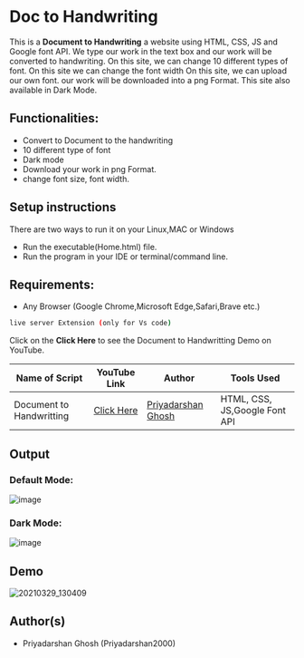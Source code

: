 # Doc to Handwriting
This is a **Document to Handwriting** a website using HTML, CSS, JS and Google font API. We type our work in the text box and our work will be converted to handwriting. On this site, we can change 10 different types of font. On this site we can change the font width On this site, we can upload our own font. our work will be downloaded into a png Format. This site also available in Dark Mode.


## Functionalities:

- Convert to Document to the handwriting
- 10 different type of font
- Dark mode
- Download your work in png Format.
- change font size, font width.

## Setup instructions
There are two ways to run it on your Linux,MAC or Windows

- Run the executable(Home.html) file.
- Run the program in your IDE or terminal/command line.

## Requirements:
-  Any Browser (Google Chrome,Microsoft Edge,Safari,Brave etc.)

```bash
live server Extension (only for Vs code)
```

Click on the **Click Here** to see the Document to Handwritting Demo on YouTube.

| Name of Script | YouTube Link |  Author | Tools Used |
| --- | --- | --- | --- 
|Document to Handwritting| [Click Here](https://www.youtube.com/watch?v=mLCL7OZ4JFQ)| [Priyadarshan Ghosh](https://github.com/Priyadarshan2000) |HTML, CSS, JS,Google Font API

## Output

### Default Mode:

![image](https://user-images.githubusercontent.com/62868878/109396018-7cecb200-7955-11eb-971c-b0bf6f15109d.png)

### Dark Mode:

![image](https://user-images.githubusercontent.com/62868878/109396022-883fdd80-7955-11eb-9dfc-ec0ad21e96f4.png)


## Demo

![20210329_130409](https://user-images.githubusercontent.com/62868878/112802134-7013c900-908f-11eb-806a-157f8b6a6770.gif)


## Author(s)

- Priyadarshan Ghosh (Priyadarshan2000)


